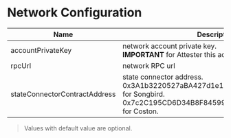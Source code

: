# Network Configuration

|Name |Description |Default|
|---|---|---|
|accountPrivateKey|network account private key.<br> **IMPORTANT** for Attester this account must be funded||
|rpcUrl|network RPC url||
|stateConnectorContractAddress|state connector address.<br>0x3A1b3220527aBA427d1e13e4b4c48c31460B4d91 for Songbird.<br>0x7c2C195CD6D34B8F845992d380aADB2730bB9C6F for Coston.||

> Values with default value are optional.
